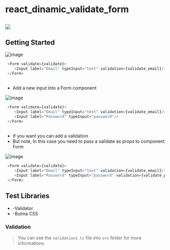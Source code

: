 # react_dinamic_validate_form
## 
[<img src="https://media0.giphy.com/media/5ABGt7KDXJ62zg7oI0/giphy.gif?cid=790b761123aba84c737efe59273d3d75b3dbaef458bf13a4&rid=giphy.gif&ct=s" />](https://react-dinamic-validate-form.vercel.app/)


## Getting Started

![image](https://user-images.githubusercontent.com/42220755/168334070-8b7810bb-fd48-4d40-83b0-430d305a45f0.png)
```javascript
 <Form validate={validate}>
    <Input label="Email" typeInput="text" validation={validate_email}/>
 </Form>
```

##

* Add a new input into a Form component

![image](https://user-images.githubusercontent.com/42220755/168334515-c40adb82-4957-4446-bb74-919d80ad1e91.png)
```javascript
 <Form validate={validate}>
    <Input label="Email" typeInput="text" validation={validate_email}/>
    <Input label="Password" typeInput="password"/>
 </Form>
```

##

* If you want you can add a validation 
* But note, In this case you need to pass a validate as props to component Form

![image](https://user-images.githubusercontent.com/42220755/168334669-76486794-900e-48ea-afdc-ee65ffd9892f.png)
```javascript
 <Form validate={validate}>
    <Input label="Email" typeInput="text" validation={validate_email}/>
    <Input label="Password" typeInput="password" validation={validate_password}/>
 </Form>
```

## Test Libraries

* -Validator
* -Bulma CSS

### Validation

>You can see the ```validations.ts``` file into ```src``` folder for more informations


